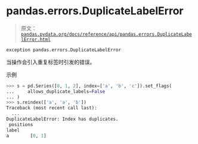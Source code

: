 # pandas.errors.DuplicateLabelError

> 原文：[`pandas.pydata.org/docs/reference/api/pandas.errors.DuplicateLabelError.html`](https://pandas.pydata.org/docs/reference/api/pandas.errors.DuplicateLabelError.html)

```py
exception pandas.errors.DuplicateLabelError
```

当操作会引入重复标签时引发的错误。

示例

```py
>>> s = pd.Series([0, 1, 2], index=['a', 'b', 'c']).set_flags(
...     allows_duplicate_labels=False
... )
>>> s.reindex(['a', 'a', 'b'])
Traceback (most recent call last):
  ...
DuplicateLabelError: Index has duplicates.
 positions
label
a        [0, 1] 
```
